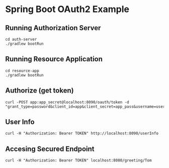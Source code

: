 # Spring Boot OAuth2 Example

## Running Authorization Server

```
cd auth-server
./gradlew bootRun
```

## Running Resource Application

```
cd resource-app
./gradlew bootRun
```

## Authorize (get token)

```
curl -POST app:app_secret@localhost:8090/oauth/token -d 
"grant_type=password&client_id=app&client_secret=app_pass&username=user&password=pass"
```

## User Info

```
curl -H "Authorization: Bearer TOKEN" http://localhost:8090/userInfo
```

## Accesing Secured Endpoint

```
curl -H "Authorization: Bearer TOKEN" localhost:8080/greeting/Tom
```

